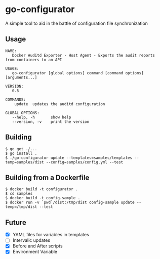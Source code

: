 # go-configurator

A simple tool to aid in the battle of configuration file synchronization

## Usage

```
NAME:
   Docker Auditd Exporter - Host Agent - Exports the audit reports from containers to an API

USAGE:
   go-configurator [global options] command [command options] [arguments...]
   
VERSION:
   0.5
   
COMMANDS:
    update	updates the auditd configuration

GLOBAL OPTIONS:
   --help, -h		show help
   --version, -v	print the version
```

## Building

```
$ go get ./...
$ go install .
$ ./go-configurator update --templates=samples/templates --temp=samples/dist --config=samples/config.yml --test 
```

## Building from a Dockerfile

```
$ docker build -t configurator .
$ cd samples
$ docker build -t config-sample .
$ docker run -v `pwd`/dist:/tmp/dist config-sample update --temp=/tmp/dist --test
```

## Future 

- [X] YAML files for variables in templates
- [ ] Intervalic updates
- [X] Before and After scripts
- [X] Environment Variable
